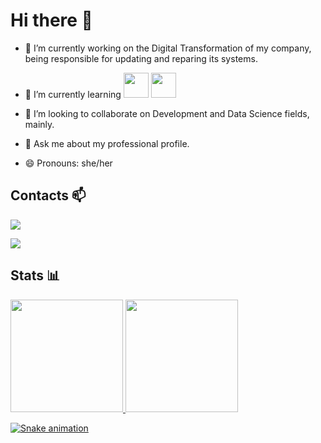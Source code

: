 # Hi there 👋

- 🔭 I’m currently working on the Digital Transformation of my company, being responsible for updating and reparing its systems.
- 🌱 I’m currently learning
<img loading="lazy" src="https://www.svgrepo.com/show/376344/python.svg" width="40" height="40"/> <img loading="lazy" src="https://upload.wikimedia.org/wikipedia/commons/thumb/c/cf/New_Power_BI_Logo.svg/1200px-New_Power_BI_Logo.svg.png" width="40" height="40"/>

- 👯 I’m looking to collaborate on Development and Data Science fields, mainly.
- 💬 Ask me about my professional profile.
- 😄 Pronouns: she/her

## Contacts 📫

<div>
<a href="[https://www.linkedin.com/in/seu-usuário-linkedln-aqui](https://www.linkedin.com/in/rachelbarinosilva/)" target="_blank"><img loading="lazy" src="https://img.shields.io/badge/-LinkedIn-%230077B5?style=for-the-badge&logo=linkedin&logoColor=white" target="_blank"></a>   

<a href = "mailto:contato@rachelbarinosilva@gmail.com"><img loading="lazy" src="https://img.shields.io/badge/Gmail-D14836?style=for-the-badge&logo=gmail&logoColor=white" target="_blank"></a>

</div>

## Stats 📊

<div>
<a href="https://github.com/RachelS2">
<img loading="lazy" height="180em" src="https://github-readme-stats.vercel.app/api/top-langs/?username=RachelS2&layout=compact&langs_count=7&theme=dracula"/>
<img loading="lazy" height="180em" src="https://github-readme-stats.vercel.app/api?username=RachelS2&show_icons=true&theme=dracula&include_all_commits=true&count_private=true"/>
</div>

![Snake animation](https://github.com/RachelS2/RachelS2/blob/output/github-contribution-grid-snake.svg)
 
